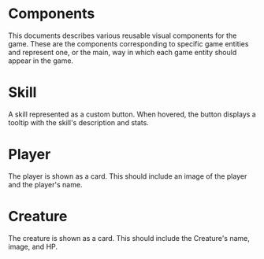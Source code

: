 # Components

This documents describes various reusable visual components for the game. These are the components corresponding to specific game entities and represent one, or the main, way in which each game entity should appear in the game.

# Skill

A skill represented as a custom button. When hovered, the button displays a tooltip with the skill's description and stats.

# Player

The player is shown as a card. This should include an image of the player and the player's name.

# Creature

The creature is shown as a card. This should include the Creature's name, image, and HP.